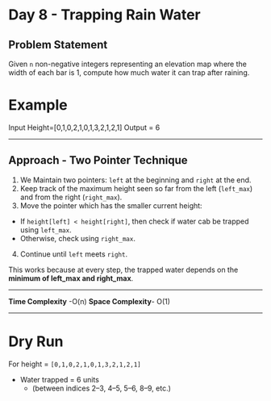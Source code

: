 # Day 8 - Trapping Rain Water

## Problem Statement
Given `n` non-negative integers representing an elevation map where the width of each bar is 1, compute how much water it can trap after raining.

# Example
Input Height=[0,1,0,2,1,0,1,3,2,1,2,1]
Output = 6

---
## Approach - Two Pointer Technique
1. We Maintain two pointers: `left` at the beginning and `right` at the end.
2. Keep track of the maximum height seen so far from the left (`left_max`) and from the right (`right_max`).
3. Move the pointer which has the smaller current height:
- If `height[left] < height[right]`, then check if water cab be trapped using `left_max`.
- Otherwise, check using `right_max`.
4. Continue until `left` meets `right`.

This works because at every step, the trapped water depends on the **minimum of left_max and right_max**.

---

**Time Complexity** -O(n)
**Space Complexity**- O(1)

---
# Dry Run
For height = `[0,1,0,2,1,0,1,3,2,1,2,1]`

- Water trapped = 6 units  
  - (between indices 2–3, 4–5, 5–6, 8–9, etc.)